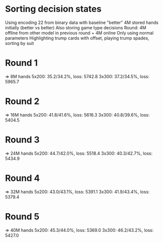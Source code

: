 # Sorting decision states
Using encoding 22 from binary data with baseline "better"
4M stored hands initially (better vs better)
Also storing game type decisions
Round: 4M offline from other model in previous round + 4M online
Only using normal parameters
Highlighting trump cards with offset, playing trump spades, sorting by suit

# Round 1
=> 8M hands
5x200: 35.2/34.2%, loss: 5742.8
3x300: 37.2/34.5%, loss: 5965.7

# Round 2
=> 16M hands
5x200: 41.8/41.6%, loss: 5616.3
3x300: 40.8/39.6%, loss: 5404.5

# Round 3
=> 24M hands
5x200: 44.7/42.0%, loss: 5518.4
3x300: 40.3/42.7%, loss: 5434.9

# Round 4
=> 32M hands
5x200: 43.0/43.1%, loss: 5391.1
3x300: 41.9/43.4%, loss: 5379.4

# Round 5
=> 40M hands
5x200: 45.3/44.0%, loss: 5369.0
3x300: 46.2/43.2%, loss: 5427.0


